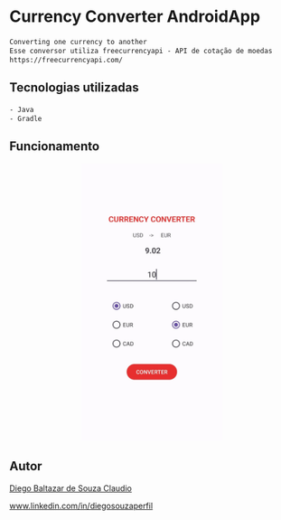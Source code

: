 # Currency Converter AndroidApp
    Converting one currency to another 
    Esse conversor utiliza freecurrencyapi - API de cotação de moedas 
    https://freecurrencyapi.com/

## Tecnologias utilizadas
    - Java
    - Gradle

## Funcionamento
<p align="center">
 <img src="https://github.com/SouzaDiegoCl/Currency-Converter-AndroidApp/blob/main/UTILS/exampleReadme.jpeg" width="250"> 
</p>




## Autor
 [Diego Baltazar de Souza Claudio](https://github.com/SouzaDiegoCl)

www.linkedin.com/in/diegosouzaperfil

